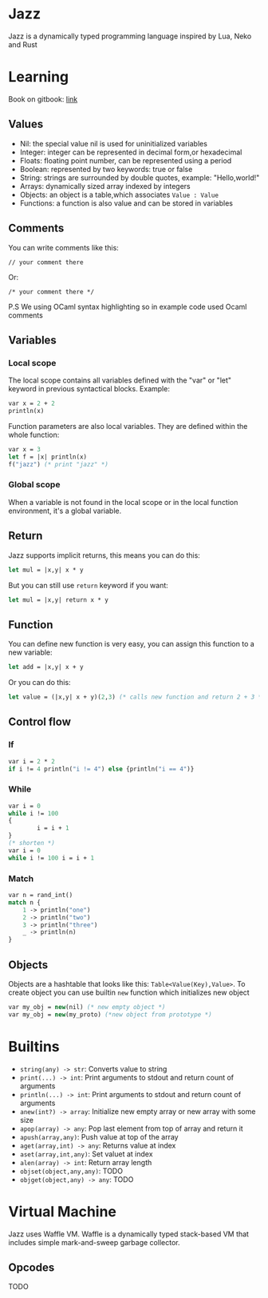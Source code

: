 # Jazz

Jazz is a dynamically typed programming language inspired by Lua, Neko and Rust

# Learning

Book on gitbook: [link](https://jazz-lang.gitbook.io/jazz/)

## Values
- Nil: the special value nil is used for uninitialized variables
- Integer: integer can be represented in decimal form,or hexadecimal
- Floats: floating point number, can be represented using a period
- Boolean: represented by two keywords: true or false
- String: strings are surrounded by double quotes, example: "Hello,world!"
- Arrays: dynamically sized array indexed by integers
- Objects: an object is a table,which associates `Value : Value`
- Functions: a function is also value and can be stored in variables

## Comments
You can write comments like this:
```
// your comment there
```
Or:
```
/* your comment there */
```
P.S We using OCaml syntax highlighting so in example code used Ocaml comments

## Variables
### Local scope
The local scope contains all variables defined with the "var" or "let" keyword in previous syntactical blocks.
Example:
```ocaml
var x = 2 + 2
println(x)
```
Function parameters are also local variables. They are defined within the whole function:
```ocaml
var x = 3
let f = |x| println(x)
f("jazz") (* print "jazz" *)
```

### Global scope
When a variable is not found in the local scope or in the local function environment, it's a global variable.

## Return
Jazz supports implicit returns, this means you can do this:
```ocaml
let mul = |x,y| x * y
```
But you can still use `return` keyword if you want:
```ocaml
let mul = |x,y| return x * y
```
## Function

You can define new function is very easy, you can assign this function to a new variable:
```ocaml
let add = |x,y| x + y
```
Or you can do this:
```ocaml
let value = (|x,y| x + y)(2,3) (* calls new function and return 2 + 3 *)
```

## Control flow
### If
```ocaml
var i = 2 * 2
if i != 4 println("i != 4") else {println("i == 4")}
```
### While
```ocaml
var i = 0
while i != 100 
{
        i = i + 1
}
(* shorten *)
var i = 0
while i != 100 i = i + 1
```
### Match
```ocaml
var n = rand_int()
match n {
    1 -> println("one")
    2 -> println("two")
    3 -> println("three")
    _ -> println(n)
}
```


## Objects
Objects are a hashtable that looks like this: `Table<Value(Key),Value>`. To create object you can use builtin `new` function which initializes new object
```ocaml
var my_obj = new(nil) (* new empty object *)
var my_obj = new(my_proto) (*new object from prototype *) 
```




# Builtins
- `string(any) -> str`: Converts value to string
- `print(...) -> int`: Print arguments to stdout and return count of arguments
- `println(...) -> int`: Print arguments to stdout and return count of arguments
- `anew(int?) -> array`: Initialize new empty array or new array with some size
- `apop(array) -> any`: Pop last element from top of array and return it
- `apush(array,any)`: Push value at top of the array
- `aget(array,int) -> any`: Returns value at index 
- `aset(array,int,any)`: Set valuet at index
- `alen(array) -> int`: Return array length
- `objset(object,any,any)`: TODO
- `objget(object,any) -> any`: TODO



# Virtual Machine
Jazz uses Waffle VM. Waffle is a dynamically typed stack-based VM that includes simple mark-and-sweep garbage collector.

## Opcodes
TODO
